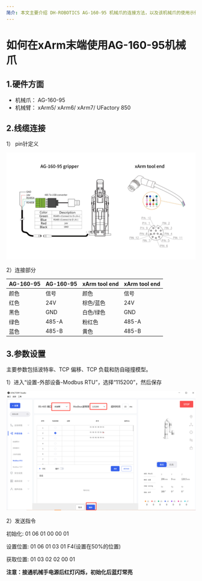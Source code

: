 ```yaml
---
简介: 本文主要介绍 DH-ROBOTICS AG-160-95 机械爪的连接方法，以及该机械爪的使用示例。
---
```


# 如何在xArm末端使用AG-160-95机械爪

## 1.硬件方面
* 机械爪： AG-160-95
* 机械臂： xArm5/ xArm6/ xArm7/ UFactory 850

## 2.线缆连接
1） pin针定义

![image](../assets/AG-160-95gripper.jpg)

2）连接部分

| AG-160-95 | AG-160-95 | xArm tool end  | xArm tool end |
| :-------- | :-------- | :------------- | :------------ |
| 颜色     | 信号    | 颜色          | 信号        |
| 红色       | 24V       | 棕色/蓝色  | 24V           |
| 黑色     | GND       | 白色/绿色 | GND           |
| 绿色     | 485-A     | 粉红色           | 485-A         |
| 蓝色     | 485-B     | 黄色         | 485-B         |

## 3.参数设置
主要参数包括波特率、TCP 偏移、TCP 负载和防自碰撞模型。

1）进入“设置-外部设备-Modbus RTU”，选择“115200”，然后保存

![image](../assets/19.png)

2）发送指令

初始化: 01 06 01 00 00 01

设置位置: 01 06 01 03 01 F4(设置在50%的位置)

获取位置: 01 03 02 02 00 01

__注意：接通机械手电源后红灯闪烁，初始化后蓝灯常亮__


